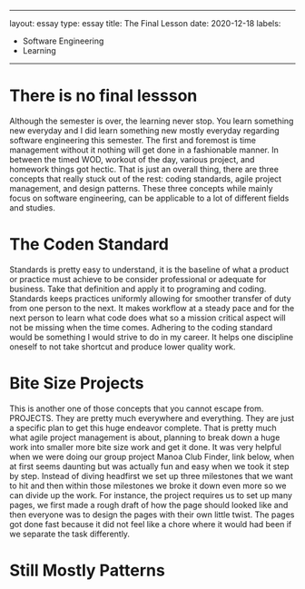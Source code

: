 
---
layout: essay
type: essay
title: The Final Lesson
date: 2020-12-18
labels:
  - Software Engineering
  - Learning
---

# There is no final lessson

Although the semester is over, the learning never stop. You learn something new everyday and I did learn something new mostly everyday regarding software engineering this semester. The first and foremost is time management without it nothing will get done in a fashionable manner. In between the timed WOD, workout of the day, various project, and homework things got hectic. That is just an overall thing, there are three concepts that really stuck out of the rest: coding standards, agile project management, and design patterns. These three concepts while mainly focus on software engineering, can be applicable to a lot of different fields and studies. 

# The Coden Standard 

  Standards is pretty easy to understand, it is the baseline of what a product or practice must achieve to be consider professional or adequate for business. Take that definition and apply it to programing and coding.  Standards keeps practices uniformly allowing for smoother transfer of duty from one person to the next. It makes workflow at a steady pace and for the next person to learn what code does what so a mission critical aspect will not be missing when the time comes.  Adhering to the coding standard would be something I would strive to do in my career. It helps one discipline oneself to not take shortcut and produce lower quality work.

# Bite Size Projects

This is another one of those concepts that you cannot escape from. PROJECTS. They are pretty much everywhere and everything. They are just a specific plan to get this huge endeavor complete. That is pretty much what agile project management is about, planning to break down a huge work into smaller more bite size work and get it done. It was very helpful when we were doing our group project Manoa Club Finder, link below, when at first seems daunting but was actually fun and easy when we took it step by step. Instead of diving headfirst we set up three milestones that we want to hit and then within those milestones we broke it down even more so we can divide up the work. For instance, the project requires us to set up many pages, we first made a rough draft of how the page should looked like and then everyone was to design the pages with their own little twist.  The pages got done fast because it did not feel like a chore where it would had been if we separate the task differently. 
	
# Still Mostly Patterns

